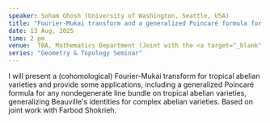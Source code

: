 ```yaml
---
speaker: Soham Ghosh (University of Washington, Seattle, USA)
title: "Fourier-Mukai transform and a generalized Poincaré formula for tropical abelian varieties"
date: 13 Aug, 2025
time: 2 pm
venue:  TBA, Mathematics Department (Joint with the <a target="_blank" href="https://math.iisc.ac.in/~khare/algcomb25-26.html" >Algebra-Combinatorics Seminar</a>)
series: "Geometry & Topology Seminar"
---
```


I will present a (cohomological) Fourier-Mukai transform for tropical abelian varieties and provide some applications, including a generalized
Poincaré formula for any nondegenerate line bundle on tropical abelian varieties, generalizing Beauville's identities for complex abelian varieties.
Based on joint work with Farbod Shokrieh.

